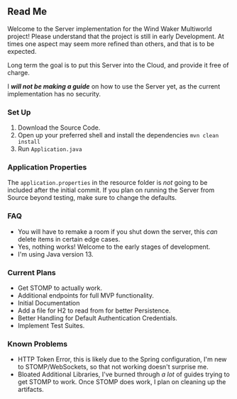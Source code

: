 ## Read Me ##

Welcome to the Server implementation for the Wind Waker Multiworld project! 
Please understand that the project is still in early Development. At times one aspect
may seem more refined than others, and that is to be expected.

Long term the goal is to put this Server into the Cloud, and provide it free of charge.

I ***will not be making a guide*** on how to use the Server yet, as the current implementation 
has no security.

### Set Up ###
1. Download the Source Code.
2. Open up your preferred shell and install the dependencies `mvn clean install`
3. Run `Application.java`

### Application Properties ###
The `application.properties` in the resource folder is *not* going to be included after the initial commit.
If you plan on running the Server from Source beyond testing, make sure to change the defaults.

### FAQ ###
- You will have to remake a room if you shut down the server, this *can* delete items in certain edge cases.
- Yes, nothing works! Welcome to the early stages of development.
- I'm using Java version 13.

### Current Plans ###
- Get STOMP to actually work.
- Additional endpoints for full MVP functionality.
- Initial Documentation
- Add a file for H2 to read from for better Persistence.
- Better Handling for Default Authentication Credentials.
- Implement Test Suites.

### Known Problems ###
- HTTP Token Error, this is likely due to the Spring configuration, I'm new to STOMP/WebSockets, 
so that not working doesn't surprise me.
- Bloated Additional Libraries, I've burned through *a lot* of guides trying to get STOMP to work. Once STOMP does work,
I plan on cleaning up the artifacts.